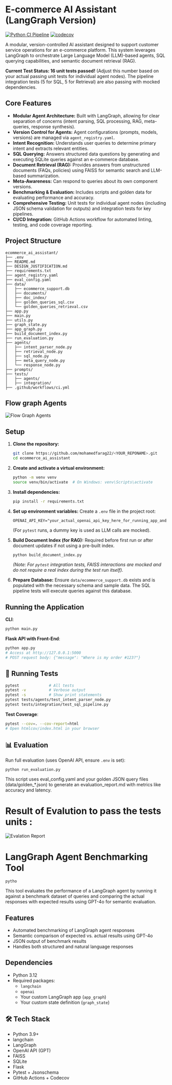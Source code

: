 # E-commerce AI Assistant (LangGraph Version)

[![Python CI Pipeline](https://github.com/mohamedfarag22/ecommerce-ai-assistant/actions/workflows/ci.yml/badge.svg)](https://github.com/mohamedfarag22/ecommerce-ai-assistant/actions/workflows/ci.yml)
[![codecov](https://codecov.io/gh/mohamedfarag22/<YOUR_REPONAME>/graph/badge.svg?token=<YOUR_CODECOV_BADGE_TOKEN_IF_PRIVATE_OR_NEEDED>)](https://codecov.io/gh/mohamedfarag22/ecommerce-ai-assistant)

A modular, version-controlled AI assistant designed to support customer service operations for an e-commerce platform. This system leverages LangGraph to orchestrate Large Language Model (LLM)-based agents, SQL querying capabilities, and semantic document retrieval (RAG).

**Current Test Status: 16 unit tests passed!** (Adjust this number based on your actual passing unit tests for individual agent nodes). The pipeline integration tests (5 for SQL, 5 for Retrieval) are also passing with mocked dependencies.

## Core Features

*   **Modular Agent Architecture:** Built with LangGraph, allowing for clear separation of concerns (intent parsing, SQL processing, RAG, meta-queries, response synthesis).
*   **Version Control for Agents:** Agent configurations (prompts, models, versions) are managed via `agent_registry.yaml`.
*   **Intent Recognition:** Understands user queries to determine primary intent and extracts relevant entities.
*   **SQL Querying:** Answers structured data questions by generating and executing SQLite queries against an e-commerce database.
*   **Document Retrieval (RAG):** Provides answers from unstructured documents (FAQs, policies) using FAISS for semantic search and LLM-based summarization.
*   **Meta-Awareness:** Can respond to queries about its own component versions.
*   **Benchmarking & Evaluation:** Includes scripts and golden data for evaluating performance and accuracy.
*   **Comprehensive Testing:** Unit tests for individual agent nodes (including JSON schema validation for outputs) and integration tests for key pipelines.
*   **CI/CD Integration:** GitHub Actions workflow for automated linting, testing, and code coverage reporting.

## Project Structure

```
ecommerce_ai_assistant/
├── .env
├── README.md
├── DESIGN_JUSTIFICATION.md
├── requirements.txt
├── agent_registry.yaml
├── eval_config.yaml
├── data/
│   ├── ecommerce_support.db
│   ├── documents/
│   ├── doc_index/
│   ├── golden_queries_sql.csv
│   └── golden_queries_retrieval.csv
├── app.py
├── main.py
├── utils.py
├── graph_state.py
├── app_graph.py
├── build_document_index.py
├── run_evaluation.py
├── agents/
│   ├── intent_parser_node.py
│   ├── retrieval_node.py
│   ├── sql_node.py
│   ├── meta_query_node.py
│   └── response_node.py
├── prompts/
├── tests/
│   ├── agents/
│   ├── integration/
├── .github/workflows/ci.yml
```

## Flow graph Agents

![Flow Graph Agents](https://github.com/mohamedfarag22/ecommerce-ai-assistant/raw/main/Graph_flow_Agents.png)

## Setup

1.  **Clone the repository:**
    ```bash
    git clone https://github.com/mohamedfarag22/<YOUR_REPONAME>.git
    cd ecommerce_ai_assistant
    ```
2.  **Create and activate a virtual environment:**
    ```bash
    python -m venv venv
    source venv/bin/activate  # On Windows: venv\Scripts\activate
    ```
3.  **Install dependencies:**
    ```bash
    pip install -r requirements.txt
    ```
4.  **Set up environment variables:**
    Create a `.env` file in the project root:
    ```env
    OPENAI_API_KEY="your_actual_openai_api_key_here_for_running_app_and_eval"
    ```
    (For `pytest` runs, a dummy key is used as LLM calls are mocked).

5.  **Build Document Index (for RAG):**
    Required before first run or after document updates if not using a pre-built index.
    ```bash
    python build_document_index.py
    ```
    *(Note: For `pytest` integration tests, FAISS interactions are mocked and do not require a real index during the test run itself).*

6.  **Prepare Database:**
    Ensure `data/ecommerce_support.db` exists and is populated with the necessary schema and sample data. The SQL pipeline tests will execute queries against this database.

## Running the Application

**CLI**:
```bash
python main.py
```

**Flask API with Front-End**:
```bash
python app.py
# Access at http://127.0.0.1:5000
# POST request body: {"message": "Where is my order #123?"}
```

## 🧪 Running Tests

```bash
pytest             # All tests
pytest -v          # Verbose output
pytest -s          # Show print statements
pytest tests/agents/test_intent_parser_node.py
pytest tests/integration/test_sql_pipeline.py
```

**Test Coverage**:

```bash
pytest --cov=. --cov-report=html
# Open htmlcov/index.html in your browser
```

## 📊 Evaluation

Run full evaluation (uses OpenAI API, ensure `.env` is set):

```bash
python run_evaluation.py

```
This script uses eval_config.yaml and your golden JSON query files (data/golden_*.json) to generate an evaluation_report.md with metrics like accuracy and latency.

# Result of Evalution to pass the tests units :
![Evalation Report](https://github.com/mohamedfarag22/ecommerce-ai-assistant/raw/main/Evaluation_result_pyTest.png)

# LangGraph Agent Benchmarking Tool
```
pytho
```
This tool evaluates the performance of a LangGraph agent by running it against a benchmark dataset of queries and comparing the actual responses with expected results using GPT-4o for semantic evaluation.

## Features

- Automated benchmarking of LangGraph agent responses
- Semantic comparison of expected vs. actual results using GPT-4o
- JSON output of benchmark results
- Handles both structured and natural language responses

## Dependencies

- Python 3.12
- Required packages:
  - `langchain`
  - `openai`
  - Your custom LangGraph app (`app_graph`)
  - Your custom state definition (`graph_state`)

## 🛠️ Tech Stack

- Python 3.9+
- langchain
- LangGraph
- OpenAI API (GPT)
- FAISS
- SQLite
- Flask
- Pytest + Jsonschema
- GitHub Actions + Codecov
